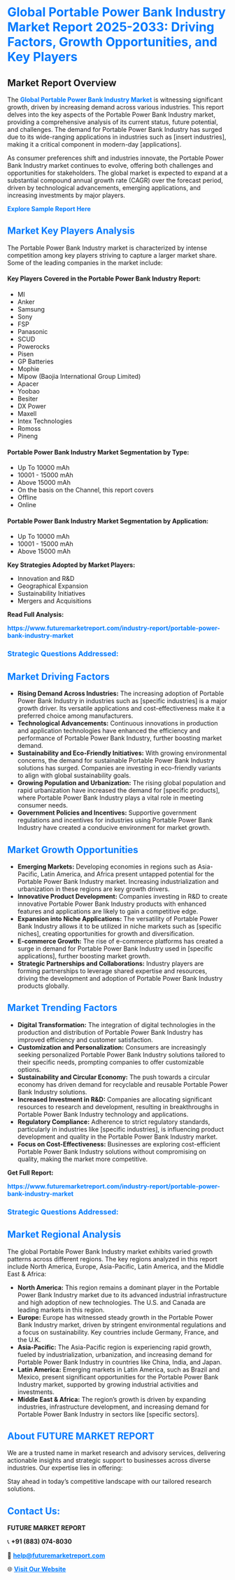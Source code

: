 <h1 style="color: #007BFF;">Global Portable Power Bank Industry Market Report 2025-2033: Driving Factors, Growth Opportunities, and Key Players</h1>

<section id="overview">
<h2>Market Report Overview</h2>
<p>The <a href="https://www.futuremarketreport.com/industry-report/portable-power-bank-industry-market" style="color: #007BFF; text-decoration: none;"><strong>Global Portable Power Bank Industry Market</strong></a> is witnessing significant growth, driven by increasing demand across various industries. This report delves into the key aspects of the Portable Power Bank Industry market, providing a comprehensive analysis of its current status, future potential, and challenges. The demand for Portable Power Bank Industry has surged due to its wide-ranging applications in industries such as [insert industries], making it a critical component in modern-day [applications].</p>
<p>As consumer preferences shift and industries innovate, the Portable Power Bank Industry market continues to evolve, offering both challenges and opportunities for stakeholders. The global market is expected to expand at a substantial compound annual growth rate (CAGR) over the forecast period, driven by technological advancements, emerging applications, and increasing investments by major players.</p>
</section>

<section id="overview">
<p><a href="https://www.futuremarketreport.com/request-sample/reportId=105388" style="color: #007BFF; text-decoration: none;"><strong>Explore Sample Report Here</strong></a></p>
</section>

<section id="key-players">
<h2 style="color: #007BFF;">Market Key Players Analysis</h2>
<p>The Portable Power Bank Industry market is characterized by intense competition among key players striving to capture a larger market share. Some of the leading companies in the market include:</p>
<h4>Key Players Covered in the Portable Power Bank Industry Report:</h4>
<ul><li>MI</li><li>Anker</li><li>Samsung</li><li>Sony</li><li>FSP</li><li>Panasonic</li><li>SCUD</li><li>Powerocks</li><li>Pisen</li><li>GP Batteries</li><li>Mophie</li><li>Mipow (Baojia International Group Limited)</li><li>Apacer</li><li>Yoobao</li><li>Besiter</li><li>DX Power</li><li>Maxell</li><li>Intex Technologies</li><li>Romoss</li><li>Pineng</li></ul>
<h4>Portable Power Bank Industry Market Segmentation by Type:</h4>
<ul><li>Up To 10000 mAh</li><li>10001 - 15000 mAh</li><li>Above 15000 mAh</li><li>On the basis on the Channel, this report covers</li><li>Offline</li><li>Online</li></ul>

<h4>Portable Power Bank Industry Market Segmentation by Application:</h4>
<ul><li>Up To 10000 mAh</li><li>10001 - 15000 mAh</li><li>Above 15000 mAh</li></ul>
<p><strong>Key Strategies Adopted by Market Players:</strong></p>
<ul>
<li>Innovation and R&D</li>
<li>Geographical Expansion</li>
<li>Sustainability Initiatives</li>
<li>Mergers and Acquisitions</li>
</ul>
</section>

<section>
<p><strong>Read Full Analysis: </strong></p><a href="https://www.futuremarketreport.com/industry-report/portable-power-bank-industry-market" style="color: #007BFF; text-decoration: none;"><strong>https://www.futuremarketreport.com/industry-report/portable-power-bank-industry-market</strong></a>
<h3 style="color: #007BFF;">Strategic Questions Addressed:</h3>
</section>

<section id="driving-factors">
<h2 style="color: #007BFF;">Market Driving Factors</h2>
<ul>
<li><strong>Rising Demand Across Industries:</strong> The increasing adoption of Portable Power Bank Industry in industries such as [specific industries] is a major growth driver. Its versatile applications and cost-effectiveness make it a preferred choice among manufacturers.</li>
<li><strong>Technological Advancements:</strong> Continuous innovations in production and application technologies have enhanced the efficiency and performance of Portable Power Bank Industry, further boosting market demand.</li>
<li><strong>Sustainability and Eco-Friendly Initiatives:</strong> With growing environmental concerns, the demand for sustainable Portable Power Bank Industry solutions has surged. Companies are investing in eco-friendly variants to align with global sustainability goals.</li>
<li><strong>Growing Population and Urbanization:</strong> The rising global population and rapid urbanization have increased the demand for [specific products], where Portable Power Bank Industry plays a vital role in meeting consumer needs.</li>
<li><strong>Government Policies and Incentives:</strong> Supportive government regulations and incentives for industries using Portable Power Bank Industry have created a conducive environment for market growth.</li>
</ul>
</section>

<section id="growth-opportunities">
<h2 style="color: #007BFF;">Market Growth Opportunities</h2>
<ul>
<li><strong>Emerging Markets:</strong> Developing economies in regions such as Asia-Pacific, Latin America, and Africa present untapped potential for the Portable Power Bank Industry market. Increasing industrialization and urbanization in these regions are key growth drivers.</li>
<li><strong>Innovative Product Development:</strong> Companies investing in R&D to create innovative Portable Power Bank Industry products with enhanced features and applications are likely to gain a competitive edge.</li>
<li><strong>Expansion into Niche Applications:</strong> The versatility of Portable Power Bank Industry allows it to be utilized in niche markets such as [specific niches], creating opportunities for growth and diversification.</li>
<li><strong>E-commerce Growth:</strong> The rise of e-commerce platforms has created a surge in demand for Portable Power Bank Industry used in [specific applications], further boosting market growth.</li>
<li><strong>Strategic Partnerships and Collaborations:</strong> Industry players are forming partnerships to leverage shared expertise and resources, driving the development and adoption of Portable Power Bank Industry products globally.</li>
</ul>
</section>

<section id="trending-factors">
<h2 style="color: #007BFF;">Market Trending Factors</h2>
<ul>
<li><strong>Digital Transformation:</strong> The integration of digital technologies in the production and distribution of Portable Power Bank Industry has improved efficiency and customer satisfaction.</li>
<li><strong>Customization and Personalization:</strong> Consumers are increasingly seeking personalized Portable Power Bank Industry solutions tailored to their specific needs, prompting companies to offer customizable options.</li>
<li><strong>Sustainability and Circular Economy:</strong> The push towards a circular economy has driven demand for recyclable and reusable Portable Power Bank Industry solutions.</li>
<li><strong>Increased Investment in R&D:</strong> Companies are allocating significant resources to research and development, resulting in breakthroughs in Portable Power Bank Industry technology and applications.</li>
<li><strong>Regulatory Compliance:</strong> Adherence to strict regulatory standards, particularly in industries like [specific industries], is influencing product development and quality in the Portable Power Bank Industry market.</li>
<li><strong>Focus on Cost-Effectiveness:</strong> Businesses are exploring cost-efficient Portable Power Bank Industry solutions without compromising on quality, making the market more competitive.</li>
</ul>
</section>

<section>
<p><strong>Get Full Report: </strong></p><a href="https://www.futuremarketreport.com/industry-report/portable-power-bank-industry-market" style="color: #007BFF; text-decoration: none;"><strong>https://www.futuremarketreport.com/industry-report/portable-power-bank-industry-market</strong></a>
<h3 style="color: #007BFF;">Strategic Questions Addressed:</h3>
</section>


<section id="regional-analysis">
<h2 style="color: #007BFF;">Market Regional Analysis</h2>
<p>The global Portable Power Bank Industry market exhibits varied growth patterns across different regions. The key regions analyzed in this report include North America, Europe, Asia-Pacific, Latin America, and the Middle East & Africa:</p>
<ul>
<li><strong>North America:</strong> This region remains a dominant player in the Portable Power Bank Industry market due to its advanced industrial infrastructure and high adoption of new technologies. The U.S. and Canada are leading markets in this region.</li>
<li><strong>Europe:</strong> Europe has witnessed steady growth in the Portable Power Bank Industry market, driven by stringent environmental regulations and a focus on sustainability. Key countries include Germany, France, and the U.K.</li>
<li><strong>Asia-Pacific:</strong> The Asia-Pacific region is experiencing rapid growth, fueled by industrialization, urbanization, and increasing demand for Portable Power Bank Industry in countries like China, India, and Japan.</li>
<li><strong>Latin America:</strong> Emerging markets in Latin America, such as Brazil and Mexico, present significant opportunities for the Portable Power Bank Industry market, supported by growing industrial activities and investments.</li>
<li><strong>Middle East & Africa:</strong> The region’s growth is driven by expanding industries, infrastructure development, and increasing demand for Portable Power Bank Industry in sectors like [specific sectors].</li>
</ul>
</section>

<footer>
<h2 style="color: #007BFF;">About FUTURE MARKET REPORT</h2>
<p>We are a trusted name in market research and advisory services, delivering actionable insights and strategic support to businesses across diverse industries. Our expertise lies in offering:</p>

<p>Stay ahead in today’s competitive landscape with our tailored research solutions.</p>

<h2 style="color: #007BFF;">Contact Us:</h2>
<p><strong>FUTURE MARKET REPORT</strong></p>
<p>📞 <strong>+91 (883) 074-8030</strong></p>
<p>📧 <strong><a href="mailto:help@futuremarketreport.com" style="color: #007BFF;">help@futuremarketreport.com</a></strong></p>
<p>🌐 <strong><a href="https://www.futuremarketreport.com/" style="color: #007BFF;">Visit Our Website</a></strong></p>
</footer>